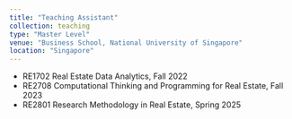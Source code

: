 ```yaml
---
title: "Teaching Assistant"
collection: teaching
type: "Master Level"
venue: "Business School, National University of Singapore"
location: "Singapore"
---
```


- RE1702 Real Estate Data Analytics, Fall 2022  
- RE2708 Computational Thinking and Programming for Real Estate, Fall 2023  
- RE2801 Research Methodology in Real Estate, Spring 2025  
